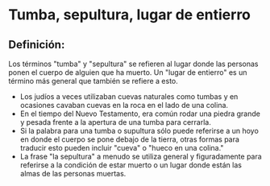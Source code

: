 # Tumba, sepultura, lugar de entierro

## Definición: 

Los términos "tumba" y "sepultura" se refieren al lugar donde las personas ponen el cuerpo de alguien que ha muerto.  Un "lugar de entierro" es un término más general que también se refiere a esto.

* Los judíos a veces utilizaban cuevas naturales como tumbas y en ocasiones cavaban cuevas en la roca en el lado de una colina.
* En el tiempo del Nuevo Testamento, era común rodar una piedra grande y pesada frente a la apertura de una tumba para cerrarla.
* Si la palabra para una tumba o supultura sólo puede referirse a un hoyo en donde el cuerpo se pone debajo de la tierra, otras formas para traducir esto pueden incluir "cueva" o "hueco en una colina."
* La frase "la sepultura" a menudo se utiliza general y figuradamente para referirse a la condición de estar muerto o un lugar donde están las almas de las personas muertas.

